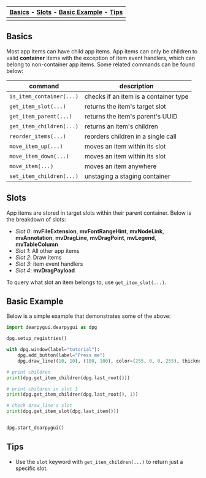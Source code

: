 
| [Basics](#basics) - [Slots](#slots) - [Basic Example](#basic-example) - [Tips](#tips) |
|----|
||

## Basics
Most app items can have child app items. App items can only be children to valid **container** items with the exception of item event handlers, which can belong to non-container app items. Some related commands can be found below:

| command | description |
|---------|-------------|
| `is_item_container(...)` | checks if an item is a container type |
| `get_item_slot(...)` | returns the item's target slot |
| `get_item_parent(...)` | returns the item's parent's UUID |
| `get_item_children(...)` | returns an item's children |
| `reorder_items(...)` | reorders children in a single call |
| `move_item_up(...)` | moves an item within its slot |
| `move_item_down(...)` | moves an item within its slot |
| `move_item(...)` | moves an item anywhere |
| `set_item_children(...)` | unstaging a staging container |

## Slots
App items are stored in target slots within their parent container. Below is the breakdown of slots:
* _Slot 0_: **mvFileExtension**, **mvFontRangeHint**, **mvNodeLink**, **mvAnnotation**, **mvDragLine**, **mvDragPoint**, **mvLegend**, **mvTableColumn**
* _Slot 1_: All other app items
* _Slot 2_: Draw items
* _Slot 3_: item event handlers
* _Slot 4_: **mvDragPayload**

To query what slot an item belongs to, use `get_item_slot(...)`.

## Basic Example
Below is a simple example that demonstrates some of the above:
```python
import dearpygui.dearpygui as dpg

dpg.setup_registries()

with dpg.window(label="tutorial"):
    dpg.add_button(label="Press me")
    dpg.draw_line((10, 10), (100, 100), color=(255, 0, 0, 255), thickness=1)

# print children    
print(dpg.get_item_children(dpg.last_root()))

# print children in slot 1
print(dpg.get_item_children(dpg.last_root(), 1))

# check draw_line's slot
print(dpg.get_item_slot(dpg.last_item()))


dpg.start_dearpygui()

```

## Tips
* Use the `slot` keyword with `get_item_children(...)` to return just a specific slot.

